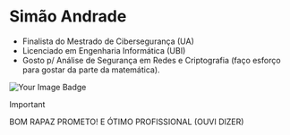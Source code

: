 # Simão Andrade

- Finalista do Mestrado de Cibersegurança (UA)
- Licenciado em Engenharia Informática (UBI)
- Gosto p/ Análise de Segurança em Redes e Criptografia (faço esforço para gostar da parte da matemática).

<img src="https://tryhackme-badges.s3.amazonaws.com/simaoandrade.png" alt="Your Image Badge" />

> [!IMPORTANT]
> BOM RAPAZ PROMETO! E ÓTIMO PROFISSIONAL (OUVI DIZER)
